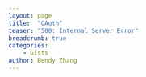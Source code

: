 ```yaml
---
layout: page
title:  "OAuth"
teaser: "500: Internal Server Error"
breadcrumb: true
categories:
    - Gists
author: Bendy Zhang
---
```




